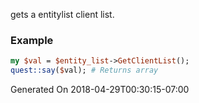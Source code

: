 gets a entitylist client list.
### Example

```perl
my $val = $entity_list->GetClientList();
quest::say($val); # Returns array
```


Generated On 2018-04-29T00:30:15-07:00